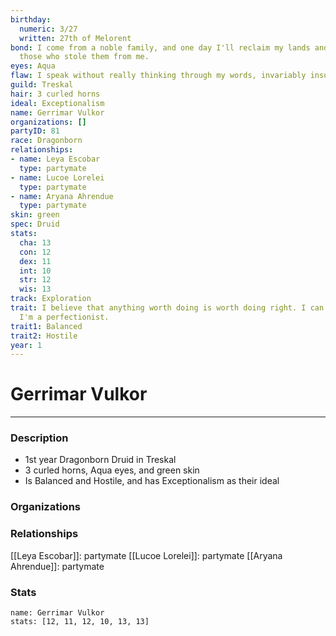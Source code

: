 ```yaml
---
birthday:
  numeric: 3/27
  written: 27th of Melorent
bond: I come from a noble family, and one day I'll reclaim my lands and title from
  those who stole them from me.
eyes: Aqua
flaw: I speak without really thinking through my words, invariably insulting others.
guild: Treskal
hair: 3 curled horns
ideal: Exceptionalism
name: Gerrimar Vulkor
organizations: []
partyID: 81
race: Dragonborn
relationships:
- name: Leya Escobar
  type: partymate
- name: Lucoe Lorelei
  type: partymate
- name: Aryana Ahrendue
  type: partymate
skin: green
spec: Druid
stats:
  cha: 13
  con: 12
  dex: 11
  int: 10
  str: 12
  wis: 13
track: Exploration
trait: I believe that anything worth doing is worth doing right. I can't help it-
  I'm a perfectionist.
trait1: Balanced
trait2: Hostile
year: 1
---
```

# Gerrimar Vulkor
---
### Description
- 1st year Dragonborn Druid in Treskal
- 3 curled horns, Aqua eyes, and green skin
- Is Balanced and Hostile, and has Exceptionalism as their ideal

### Organizations
### Relationships
[[Leya Escobar]]: partymate
[[Lucoe Lorelei]]: partymate
[[Aryana Ahrendue]]: partymate
### Stats
```statblock
name: Gerrimar Vulkor
stats: [12, 11, 12, 10, 13, 13]
```